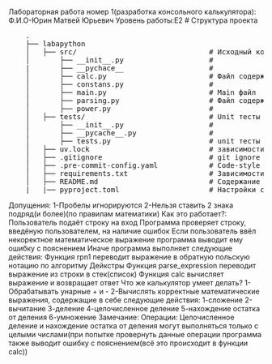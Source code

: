 Лабораторная работа номер 1(разработка консольного калькулятора):
    Ф.И.О-Юрин Матвей Юрьевич
    Уровень работы:E2
    # Структура проекта

 <pre>
    .
    ├── labapython
    │   ├── src/                               # Исходный код
    │       ├── __init__.py                    #
    |       ├── __pychace__                    #
    │       ├── calc.py                        # Файл содержащий в себе функцию вычисляющую выражение
    │       ├── constans.py                    #
    │       ├── main.py                        # Main файл
    │       ├── parsing.py                     # Файл содержащий в себе две функции, преобразующие входные данные
    │       ├── power.py                       #
    │   ├── tests/                             # Unit тесты
    │       ├── __init__.py                    #
    │       ├── __pycache__.py                 #
    │       ├── tests.py                       # unit тесты калькулятора
    │   ├── uv.lock                            # зависимости проекта
    │   ├── .gitignore                         # git ignore файл
    │   ├── .pre-commit-config.yaml            # Code-style проверка
    │   ├── requirements.txt                   # Зависимости
    │   ├── README.md                          # Содержание работы
    |   |── pyproject.toml                     # Настройки сборки
</pre>
Допущения:
    1-Пробелы игнорируются
    2-Нельзя ставить 2 знака подряд(и более)(по правилам математики)
Как это работает?:
    Пользователь подаёт строку на вход
    Программа проверяет строку, введёную пользователем, на наличие ошибок
    Если пользователь ввёл некоректное математическое выражение программа выводит ему ошибку с пояснением
    Иначе программа выполняет следующие действия:
        Функция rpn1 переводит выражение в обратную польскую нотацию по алгоритму Дейкстры
        Функция parse_expression переводит выражение из строки в стек(список)
        Функция calc вычисляет выражение и возвращает ответ
Что же калькулятор умеет делать?
    1-Обрабатывать унарные + и -
    2-Вычислять корректные математические выражения, содержащие в себе следующие действия:
        1-сложение
        2-вычитание
        3-деление
        4-целочисленное деление
        5-нахождение остатка от деления
        6-умножение
Замечание:
    Операции:
        Целочисленное деление и нахождение остатка от деления могут выполняться только с целыми числами(при попытке провернуть данные операции программа также выводит ошибку с пояснением(всё это происходит в функции calc))
